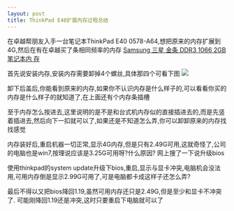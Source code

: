 ```yaml
---
layout: post
title: ThinkPad E40扩展内存过程总结
---
```


在卓越帮朋友入手一台笔记本ThinkPad E40 0578-A64,想把原来的内存扩展到4G,然后在有在卓越买了条相同频率的内存
<a href="http://www.amazon.cn/mn/detailApp?_encoding=UTF8&amp;tag=5115925-23&amp;linkCode=as2&amp;asin=B003N64NWE&amp;camp=0&amp;creative=0&amp;creativeASIN=B003N64NWE" target=_blank>Samsung 三星 金条 DDR3 1066 2GB 笔记本内 存</a><img style="BORDER-BOTTOM: medium none; BORDER-LEFT: medium none; MARGIN: 0px; BORDER-TOP: medium none; BORDER-RIGHT: medium none" border=0 alt="" src="http://www.assoc-amazon.cn/e/ir?t=5115925-23&amp;l=as2&amp;o=28&amp;a=B003N64NWE" width=1 height=1/>

首先说安装内存,安装内存需要卸掉4个螺丝,具体那四个可看下图
<img src="http://img04.taobaocdn.com/imgextra/i4/104654574/T2Ej4AXeRbXXXXXXXX_!!104654574.jpg" />

卸下后盖后,你能看到原来的内存,如果你不认识内存是什么样子的,可以看看你买的内存是什么样子的就知道了,在上面还有个内存条插槽

至于内存怎么按进去,这里说明的是不是和台式机内存似的直接插进去的,而是先竖着插进去,然后向下一扣就可以了,如果还是不知道怎么弄,你可以卸卸原来的内存找找感觉

内存装好后,重启机器一切正常,显示4G内存,但是只有2.49G可用,这就奇怪了,公司的电脑也是win7,按理说应该是3.25G可用呀?什么原因?
网上搜了一下说升级bios

使用thinkpad的system update升级下bios,重启,显示与显卡冲突,电脑机会没法用,可用内存倒是显示2.99G可用了,可是电脑都卡成这样子还怎么弄?

最后不得以又把bios降回1.19,虽然可用内存还只是2.49G,但是至少和显卡不冲突了.
可能刚降回1.19还是冲突,这时只要重启下电脑就可以了
